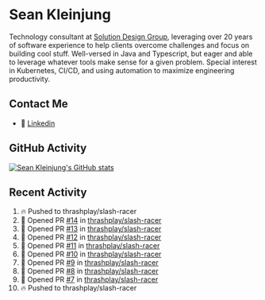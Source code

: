 # Sean Kleinjung

Technology consultant at [Solution Design Group](https://solutiondesign.com/), leveraging over 20 years of software experience to help clients overcome challenges and focus on building cool stuff. Well-versed in Java and Typescript, but eager and able to leverage whatever tools make sense for a given problem. Special interest in Kubernetes, CI/CD, and using automation to maximize engineering productivity.

<!--
**skleinjung/skleinjung** is a ✨ _special_ ✨ repository because its `README.md` (this file) appears on your GitHub profile.

Here are some ideas to get you started:

- 🔭 I’m currently working on ...
- 🌱 I’m currently learning ...
- 👯 I’m looking to collaborate on ...
- 🤔 I’m looking for help with ...
- 💬 Ask me about ...
- 📫 How to reach me: ...
- 😄 Pronouns: ...
- ⚡ Fun fact: ...
-->

## Contact Me

<!-- - 💬 [Personal site](https://phatho-folio.now.sh/) -->
- 🔗 [Linkedin](https://www.linkedin.com/in/sean-kleinjung/)
<!-- - 📧 <a href="mailto:hohuuphat22@gmail.com">Email</a> -->

<!-- - 🤐 <a id="raw-url" href="https://nightly.link/DeKal/dekal-cv-v2/workflows/build/main/huuphatho_cv.zip">Latest Resume (.zip)</a>
- 📄 <a id="raw-url" href="https://raw.githubusercontent.com/DeKal/DeKal/master/cv/phathuuho_cv.pdf">Resume (Manually uploaded)</a> -->

## GitHub Activity

[![Sean Kleinjung's GitHub stats](https://github-readme-stats.vercel.app/api?username=skleinjung&show_icons=true&theme=dark&count_private=true)](https://github.com/skleinjung)

## Recent Activity
<!--START_SECTION:activity-->
1. 🔥 Pushed to thrashplay/slash-racer
2. 💪 Opened PR [#14](https://github.com/thrashplay/slash-racer/pull/14) in [thrashplay/slash-racer](https://github.com/thrashplay/slash-racer)
3. 💪 Opened PR [#13](https://github.com/thrashplay/slash-racer/pull/13) in [thrashplay/slash-racer](https://github.com/thrashplay/slash-racer)
4. 💪 Opened PR [#12](https://github.com/thrashplay/slash-racer/pull/12) in [thrashplay/slash-racer](https://github.com/thrashplay/slash-racer)
5. 💪 Opened PR [#11](https://github.com/thrashplay/slash-racer/pull/11) in [thrashplay/slash-racer](https://github.com/thrashplay/slash-racer)
6. 💪 Opened PR [#10](https://github.com/thrashplay/slash-racer/pull/10) in [thrashplay/slash-racer](https://github.com/thrashplay/slash-racer)
7. 💪 Opened PR [#9](https://github.com/thrashplay/slash-racer/pull/9) in [thrashplay/slash-racer](https://github.com/thrashplay/slash-racer)
8. 💪 Opened PR [#8](https://github.com/thrashplay/slash-racer/pull/8) in [thrashplay/slash-racer](https://github.com/thrashplay/slash-racer)
9. 💪 Opened PR [#7](https://github.com/thrashplay/slash-racer/pull/7) in [thrashplay/slash-racer](https://github.com/thrashplay/slash-racer)
10. 🔥 Pushed to thrashplay/slash-racer
<!--END_SECTION:activity-->